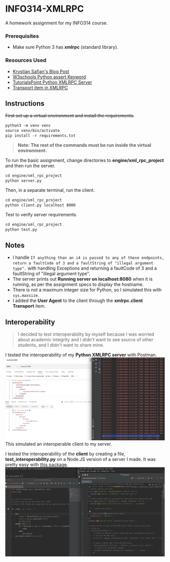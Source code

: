 # INFO314-XMLRPC
A homework assignment for my INFO314 course.

### Prerequisites
- Make sure Python 3 has **xmlrpc** (standard library).

### Resources Used
- [Krystian Safjan's Blog Post](https://safjan.com/how-to-use-rpc-in-python/)
- [W3schools Python assert Keyword](https://www.w3schools.com/python/ref_keyword_assert.asp)
- [TutorialsPoint Python XMLRPC Server](https://www.tutorialspoint.com/xmlrpc-server-and-client-modules-in-python)
- [Transport item in XMLRPC](https://stackoverflow.com/a/25287787/5015219)

## Instructions
~~First set up a virtual environment and install the requirements.~~
```shell
python3 -m venv venv
source venv/bin/activate
pip install -r requirements.txt
```

> **Note: The rest of the commands must be run inside the virtual environment.**

To run the basic assignment, change directories to **engine/xml_rpc_project** and then run the server.
```shell
cd engine/xml_rpc_project
python server.py
```

Then, in a separate terminal, run the client.
```shell
cd engine/xml_rpc_project
python client.py localhost 8080
```


Test to verify server requirements.
```shell
cd engine/xml_rpc_project
python test.py
```

## Notes
- I handle `If anything than an i4 is passed to any of these endpoints, return a faultCode of 3 and a faultString of "illegal argument type".` with handling Exceptions and returning a faultCode of 3 and a faultString of "illegal argument type".
- The server prints out **Running server on localhost:8080** when it is running, as per the assignment specs to display the hostname.
- There is not a maximum integer size for Python, so I simulated this with `sys.maxsize`.
- I added the **User Agent** to the client through the **xmlrpc.client Transport** item.

## Interoperability
> I decided to test interoperability by myself because I was worried about academic integrity and I didn't want to see source of other students, and I didn't want to share mine. 

I tested the interoperability of my **Python XMLRPC server** with Postman.
![Postman Test](documentation/postman-interoperability.png)
This simulated an interoperable client to my server.

I tested the interoperability of the **client** by creating a file, **test_interoperability.py** on a Node.JS version of a server I made.
It was pretty easy with [this package](https://www.npmjs.com/package/xmlrpc).
![Node Test Client](documentation/node-interoperability.png)


